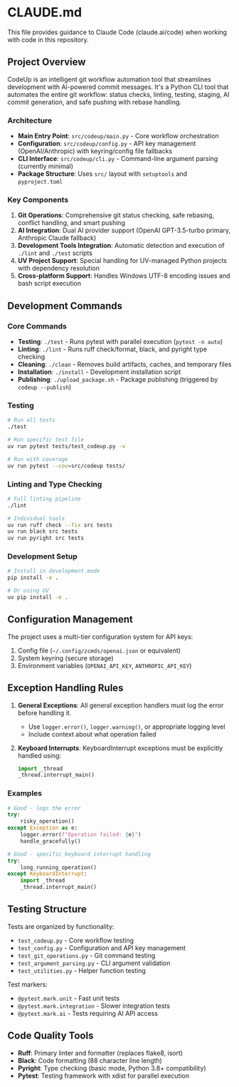 # CLAUDE.md

This file provides guidance to Claude Code (claude.ai/code) when working with code in this repository.

## Project Overview

CodeUp is an intelligent git workflow automation tool that streamlines development with AI-powered commit messages. It's a Python CLI tool that automates the entire git workflow: status checks, linting, testing, staging, AI commit generation, and safe pushing with rebase handling.

### Architecture

- **Main Entry Point**: `src/codeup/main.py` - Core workflow orchestration
- **Configuration**: `src/codeup/config.py` - API key management (OpenAI/Anthropic) with keyring/config file fallbacks
- **CLI Interface**: `src/codeup/cli.py` - Command-line argument parsing (currently minimal)
- **Package Structure**: Uses `src/` layout with `setuptools` and `pyproject.toml`

### Key Components

1. **Git Operations**: Comprehensive git status checking, safe rebasing, conflict handling, and smart pushing
2. **AI Integration**: Dual AI provider support (OpenAI GPT-3.5-turbo primary, Anthropic Claude fallback)
3. **Development Tools Integration**: Automatic detection and execution of `./lint` and `./test` scripts
4. **UV Project Support**: Special handling for UV-managed Python projects with dependency resolution
5. **Cross-platform Support**: Handles Windows UTF-8 encoding issues and bash script execution

## Development Commands

### Core Commands
- **Testing**: `./test` - Runs pytest with parallel execution (`pytest -n auto`)
- **Linting**: `./lint` - Runs ruff check/format, black, and pyright type checking
- **Cleaning**: `./clean` - Removes build artifacts, caches, and temporary files
- **Installation**: `./install` - Development installation script
- **Publishing**: `./upload_package.sh` - Package publishing (triggered by `codeup --publish`)

### Testing
```bash
# Run all tests
./test

# Run specific test file
uv run pytest tests/test_codeup.py -v

# Run with coverage
uv run pytest --cov=src/codeup tests/
```

### Linting and Type Checking
```bash
# Full linting pipeline
./lint

# Individual tools
uv run ruff check --fix src tests
uv run black src tests
uv run pyright src tests
```

### Development Setup
```bash
# Install in development mode
pip install -e .

# Or using UV
uv pip install -e .
```

## Configuration Management

The project uses a multi-tier configuration system for API keys:
1. Config file (`~/.config/zcmds/openai.json` or equivalent)
2. System keyring (secure storage)
3. Environment variables (`OPENAI_API_KEY`, `ANTHROPIC_API_KEY`)

## Exception Handling Rules

1. **General Exceptions**: All general exception handlers must log the error before handling it.
   - Use `logger.error()`, `logger.warning()`, or appropriate logging level
   - Include context about what operation failed

2. **Keyboard Interrupts**: KeyboardInterrupt exceptions must be explicitly handled using:
   ```python
   import _thread
   _thread.interrupt_main()
   ```

### Examples

```python
# Good - logs the error
try:
    risky_operation()
except Exception as e:
    logger.error(f"Operation failed: {e}")
    handle_gracefully()

# Good - specific keyboard interrupt handling
try:
    long_running_operation()
except KeyboardInterrupt:
    import _thread
    _thread.interrupt_main()
```

## Testing Structure

Tests are organized by functionality:
- `test_codeup.py` - Core workflow testing
- `test_config.py` - Configuration and API key management
- `test_git_operations.py` - Git command testing
- `test_argument_parsing.py` - CLI argument validation
- `test_utilities.py` - Helper function testing

Test markers:
- `@pytest.mark.unit` - Fast unit tests
- `@pytest.mark.integration` - Slower integration tests
- `@pytest.mark.ai` - Tests requiring AI API access

## Code Quality Tools

- **Ruff**: Primary linter and formatter (replaces flake8, isort)
- **Black**: Code formatting (88 character line length)
- **Pyright**: Type checking (basic mode, Python 3.8+ compatibility)
- **Pytest**: Testing framework with xdist for parallel execution